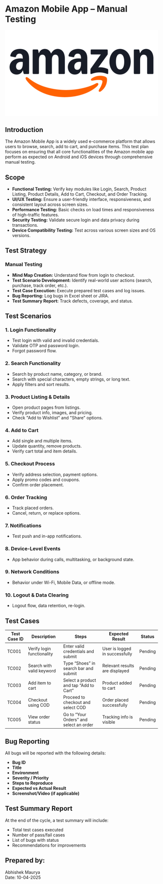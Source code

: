# Amazon Mobile App – Manual Testing
![Amazon Logo](https://github.com/theabhishekmauryaa/Mobile_Testing_amazon_Application/blob/main/Amazon-Logo.png)

## Introduction
The Amazon Mobile App is a widely used e-commerce platform that allows users to browse, search, add to cart, and purchase items. This test plan focuses on ensuring that all core functionalities of the Amazon mobile app perform as expected on Android and iOS devices through comprehensive manual testing.

## Scope
- **Functional Testing:** Verify key modules like Login, Search, Product Listing, Product Details, Add to Cart, Checkout, and Order Tracking.
- **UI/UX Testing:** Ensure a user-friendly interface, responsiveness, and consistent layout across screen sizes.
- **Performance Testing:** Basic checks on load times and responsiveness of high-traffic features.
- **Security Testing:** Validate secure login and data privacy during transactions.
- **Device Compatibility Testing:** Test across various screen sizes and OS versions.

## Test Strategy

### Manual Testing
- **Mind Map Creation:** Understand flow from login to checkout.
- **Test Scenario Development:** Identify real-world user actions (search, purchase, track order, etc.).
- **Test Case Execution:** Execute prepared test cases and log issues.
- **Bug Reporting:** Log bugs in Excel sheet or JIRA.
- **Test Summary Report:** Track defects, coverage, and status.

## Test Scenarios

### 1. Login Functionality
- Test login with valid and invalid credentials.
- Validate OTP and password login.
- Forgot password flow.

### 2. Search Functionality
- Search by product name, category, or brand.
- Search with special characters, empty strings, or long text.
- Apply filters and sort results.

### 3. Product Listing & Details
- Open product pages from listings.
- Verify product info, images, and pricing.
- Check "Add to Wishlist" and "Share" options.

### 4. Add to Cart
- Add single and multiple items.
- Update quantity, remove products.
- Verify cart total and item details.

### 5. Checkout Process
- Verify address selection, payment options.
- Apply promo codes and coupons.
- Confirm order placement.

### 6. Order Tracking
- Track placed orders.
- Cancel, return, or replace options.

### 7. Notifications
- Test push and in-app notifications.

### 8. Device-Level Events
- App behavior during calls, multitasking, or background state.

### 9. Network Conditions
- Behavior under Wi-Fi, Mobile Data, or offline mode.

### 10. Logout & Data Clearing
- Logout flow, data retention, re-login.

## Test Cases

| **Test Case ID** | **Description** | **Steps** | **Expected Result** | **Status** |
|------------------|-----------------|-----------|---------------------|------------|
| TC001 | Verify login functionality | Enter valid credentials and submit | User is logged in successfully | Pending |
| TC002 | Search with valid keyword | Type “Shoes” in search bar and submit | Relevant results are displayed | Pending |
| TC003 | Add item to cart | Select a product and tap “Add to Cart” | Product added to cart | Pending |
| TC004 | Checkout using COD | Proceed to checkout and select COD | Order placed successfully | Pending |
| TC005 | View order status | Go to “Your Orders” and select an order | Tracking info is visible | Pending |

## Bug Reporting
All bugs will be reported with the following details:
- **Bug ID**
- **Title**
- **Environment**
- **Severity / Priority**
- **Steps to Reproduce**
- **Expected vs Actual Result**
- **Screenshot/Video (if applicable)**

## Test Summary Report
At the end of the cycle, a test summary will include:
- Total test cases executed
- Number of pass/fail cases
- List of bugs with status
- Recommendations for improvements

## Prepared by:
Abhishek Maurya  
Date: 10-04-2025
